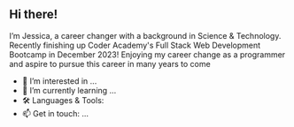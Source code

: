 <h2> Hi there! </h2>
<break></break>
I’m Jessica, a career changer with a background in Science & Technology. 
Recently finishing up Coder Academy's Full Stack Web Development Bootcamp in December 2023! 
Enjoying my career change as a programmer and aspire to pursue this career in many years to come 

- 👀 I’m interested in ...
- 🌱 I’m currently learning ...
- 🛠️ Languages & Tools:
- 📫 Get in touch: ...


<!---
jessicacliong/jessicacliong is a ✨ special ✨ repository because its `README.md` (this file) appears on your GitHub profile.
You can click the Preview link to take a look at your changes.
--->
